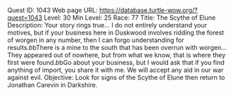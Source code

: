 Quest ID: 1043
Web page URL: https://database.turtle-wow.org/?quest=1043
Level: 30
Min Level: 25
Race: 77
Title: The Scythe of Elune
Description: Your story rings true... I do not entirely understand your motives, but if your business here in Duskwood involves ridding the forest of worgen in any number, then I can forgo understanding for results.$b$bThere is a mine to the south that has been overrun with worgen... They appeared out of nowhere, but from what we know, that is where they first were found.$b$bGo about your business, but I would ask that if you find anything of import, you share it with me. We will accept any aid in our war against evil.
Objective: Look for signs of the Scythe of Elune then return to Jonathan Carevin in Darkshire.

